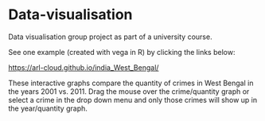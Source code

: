 # Data-visualisation

Data visualisation group project as part of a university course. 

See one example (created with vega in R) by clicking the links below:

https://arl-cloud.github.io/india_West_Bengal/

These interactive graphs compare the quantity of crimes in West Bengal in the years 2001 vs. 2011.
Drag the mouse over the crime/quantity graph or select a crime in the drop down menu and only those crimes will show up in the year/quantity graph.

